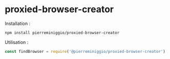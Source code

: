 # proxied-browser-creator

Installation :
```
npm install pierreminiggio/proxied-browser-creator
```

Utilisation : 
```javascript
const findBrowser = require('@pierreminiggio/proxied-browser-creator')
```
